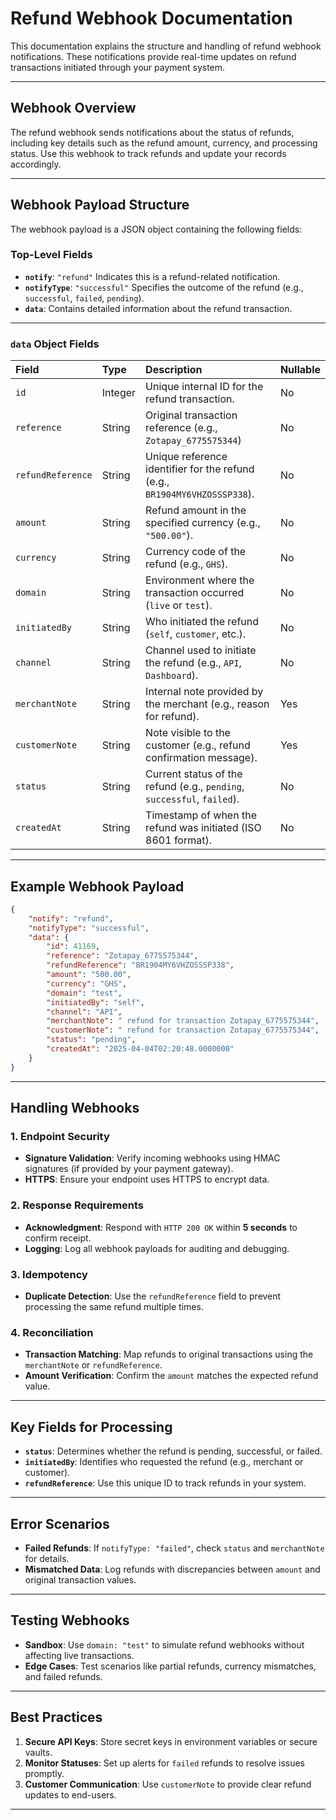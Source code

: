 # Refund Webhook Documentation

This documentation explains the structure and handling of refund webhook notifications. These notifications provide real-time updates on refund transactions initiated through your payment system.

---

## **Webhook Overview**

The refund webhook sends notifications about the status of refunds, including key details such as the refund amount, currency, and processing status. Use this webhook to track refunds and update your records accordingly.

---

## **Webhook Payload Structure**

The webhook payload is a JSON object containing the following fields:

### Top-Level Fields

- **`notify`**: `"refund"`
Indicates this is a refund-related notification.
- **`notifyType`**: `"successful"`
Specifies the outcome of the refund (e.g., `successful`, `failed`, `pending`).
- **`data`**:
Contains detailed information about the refund transaction.

---

### **`data` Object Fields**

| Field | Type | Description | Nullable |
| :-- | :-- | :-- | :-- |
| `id` | Integer | Unique internal ID for the refund transaction. | No |
| `reference` | String | Original transaction reference (e.g., `Zotapay_6775575344`) | No |
| `refundReference` | String | Unique reference identifier for the refund (e.g., `BR1904MY6VHZOSSSP338`). | No |
| `amount` | String | Refund amount in the specified currency (e.g., `"500.00"`). | No |
| `currency` | String | Currency code of the refund (e.g., `GHS`). | No |
| `domain` | String | Environment where the transaction occurred (`live` or `test`). | No |
| `initiatedBy` | String | Who initiated the refund (`self`, `customer`, etc.). | No |
| `channel` | String | Channel used to initiate the refund (e.g., `API`, `Dashboard`). | No |
| `merchantNote` | String | Internal note provided by the merchant (e.g., reason for refund). | Yes |
| `customerNote` | String | Note visible to the customer (e.g., refund confirmation message). | Yes |
| `status` | String | Current status of the refund (e.g., `pending`, `successful`, `failed`). | No |
| `createdAt` | String | Timestamp of when the refund was initiated (ISO 8601 format). | No |

---

## **Example Webhook Payload**

```json
{
    "notify": "refund",
    "notifyType": "successful",
    "data": {
        "id": 41169,
        "reference": "Zotapay_6775575344",
        "refundReference": "BR1904MY6VHZOSSSP338",
        "amount": "500.00",
        "currency": "GHS",
        "domain": "test",
        "initiatedBy": "self",
        "channel": "API",
        "merchantNote": " refund for transaction Zotapay_6775575344",
        "customerNote": " refund for transaction Zotapay_6775575344",
        "status": "pending",
        "createdAt": "2025-04-04T02:20:48.0000000"
    }
}
```

---

## **Handling Webhooks**

### **1. Endpoint Security**

- **Signature Validation**: Verify incoming webhooks using HMAC signatures (if provided by your payment gateway).
- **HTTPS**: Ensure your endpoint uses HTTPS to encrypt data.


### **2. Response Requirements**

- **Acknowledgment**: Respond with `HTTP 200 OK` within **5 seconds** to confirm receipt.
- **Logging**: Log all webhook payloads for auditing and debugging.


### **3. Idempotency**

- **Duplicate Detection**: Use the `refundReference` field to prevent processing the same refund multiple times.


### **4. Reconciliation**

- **Transaction Matching**: Map refunds to original transactions using the `merchantNote` or `refundReference`.
- **Amount Verification**: Confirm the `amount` matches the expected refund value.

---

## **Key Fields for Processing**

- **`status`**: Determines whether the refund is pending, successful, or failed.
- **`initiatedBy`**: Identifies who requested the refund (e.g., merchant or customer).
- **`refundReference`**: Use this unique ID to track refunds in your system.

---

## **Error Scenarios**

- **Failed Refunds**: If `notifyType: "failed"`, check `status` and `merchantNote` for details.
- **Mismatched Data**: Log refunds with discrepancies between `amount` and original transaction values.

---

## **Testing Webhooks**

- **Sandbox**: Use `domain: "test"` to simulate refund webhooks without affecting live transactions.
- **Edge Cases**: Test scenarios like partial refunds, currency mismatches, and failed refunds.

---

## **Best Practices**

1. **Secure API Keys**: Store secret keys in environment variables or secure vaults.
2. **Monitor Statuses**: Set up alerts for `failed` refunds to resolve issues promptly.
3. **Customer Communication**: Use `customerNote` to provide clear refund updates to end-users.

---